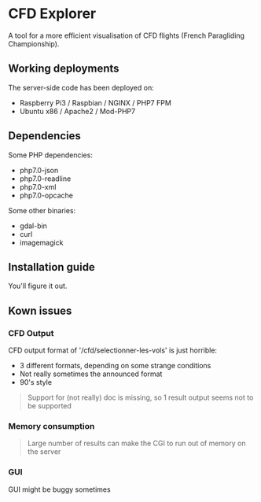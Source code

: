 # CFD Explorer

A tool for a more efficient visualisation of CFD flights (French Paragliding Championship).

## Working deployments
The server-side code has been deployed on:
- Raspberry Pi3 / Raspbian / NGINX / PHP7 FPM
- Ubuntu x86  / Apache2 / Mod-PHP7

## Dependencies
Some PHP dependencies:
- php7.0-json
- php7.0-readline
- php7.0-xml
- php7.0-opcache

Some other binaries:
- gdal-bin
- curl
- imagemagick

## Installation guide
You'll figure it out.

## Kown issues
### CFD Output
CFD output format of '/cfd/selectionner-les-vols' is just horrible:
- 3 different formats, depending on some strange conditions
- Not really sometimes the announced format
- 90's style

> Support for (not really) doc is missing, so 1 result output seems not to be supported

### Memory consumption
> Large number of results can make the CGI to run out of memory on the server

### GUI
GUI might be buggy sometimes
